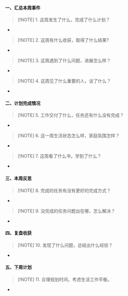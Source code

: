 #### 一、汇总本周事件
> [!NOTE] 1. 这周发生了什么，完成了什么计划？
* 
> [!NOTE] 2. 这周有什么收获，取得了什么结果?
* 
> [!NOTE] 3. 这周遇到了什么问题，进展怎么样？
* 
> [!NOTE] 4. 这周见了什么重要的人，谈了什么？
* 

#### 二、计划完成情况
> [!NOTE] 5. 工作交付了什么，任务还有什么没有完成？
* 
> [!NOTE] 6. 这一周生活状态怎么样，家庭氛围怎样？
* 
> [!NOTE] 7. 这周看了什么书，学到了什么？
* 

#### 三、本周反思
> [!NOTE] 8. 完成的任务有没有更好的完成方式？
* 
> [!NOTE] 9. 没完成的任务问题出在哪，怎么解决？
* 

#### 四、复盘收获
> [!NOTE] 10. 发现了什么问题，总结出什么经验？
* 

#### 五、下周计划
> [!NOTE] 11. 合理规划时间，考虑生活工作平衡。
* 
